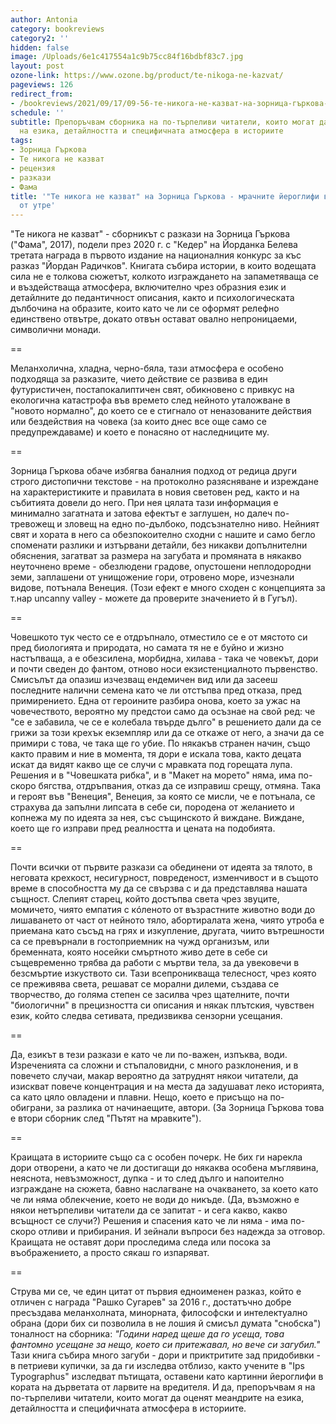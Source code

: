 ```yaml
---
author: Antonia
category: bookreviews
category2: ''
hidden: false
image: /Uploads/6e1c417554a1c9b75cc84f16bdbf83c7.jpg
layout: post
ozone-link: https://www.ozone.bg/product/te-nikoga-ne-kazvat/
pageviews: 126
redirect_from:
- /bookreviews/2021/09/17/09-56-те-никога-не-казват-на-зорница-гъркова-за-мрачните-йероглифи-на-плътта-и-света-утре
schedule: ''
subtitle: Препоръчвам сборника на по-търпеливи читатели, които могат да оценят меандрите
  на езика, детайлността и специфичната атмосфера в историите
tags:
- Зорница Гъркова
- Те никога не казват
- рецензия
- разкази
- Фама
title: '"Те никога не казват" на Зорница Гъркова - мрачните йероглифи в плътта и светът
  от утре'
---
```


"Те никога не казват" - сборникът с разкази на Зорница Гъркова ("Фама", 2017), подели през 2020 г. с "Кедер" на Йорданка Белева третата награда в първото издание на националния конкурс за къс разказ "Йордан Радичков". Книгата събира истории, в които водещата сила не е толкова сюжетът, колкото изграждането на запаметяваща се и въздействаща атмосфера, включително чрез образния език и детайлните до педантичност описания, както и психологическата дълбочина на образите, които като че ли се оформят релефно единствено отвътре, докато отвън остават овално непроницаеми, символични монади. 

\==

Меланхолична, хладна, черно-бяла, тази атмосфера е особено подходяща за разказите, чието действие се развива в един футуристичен, постапокалиптичен свят, обикновено с привкус на екологична катастрофа във времето след нейното уталожване в "новото нормално", до което се е стигнало от неназованите действия или бездействия на човека (за които днес все още само се предупреждаваме) и което е понасяно от наследниците му. 

\==

Зорница Гъркова обаче избягва баналния подход от редица други строго дистопични текстове - на протоколно разясняване и изреждане на характеристиките и правилата в новия световен ред, както и на събитията довели до него. При нея цялата тази информация е минимално загатната и затова ефектът е заглушен, но далеч по-тревожещ и зловещ на едно по-дълбоко, подсъзнателно ниво. Нейният свят и хората в него са обезпокоително сходни с нашите и само бегло споменати разлики и изтървани детайли, без никакви допълнителни обяснения, загатват за размера на загубата и промяната в някакво неуточнено време - обезлюдени градове, опустошени неплодородни земи, заплашени от унищожение гори, отровено море, изчезнали видове, потънала Венеция. (Този ефект е много сходен с концепцията за т.нар uncanny valley - можете да проверите значението й в Гугъл).

\==

Човешкото тук често се е отдръпнало, отместило се е от мястото си пред биологията и природата, но самата тя не е буйно и жизно настъпваща, а е обезсилена, морбидна, хилава - така че човекът, дори и почти сведен до фантом, отново носи екзистенциалното първенство. Смисълът да опазиш изчезващ ендемичен вид или да засееш последните налични семена като че ли отстъпва пред отказа, пред примирението. Една от героините разбира онова, което за ужас на човечеството, вероятно му предстои само да осъзнае на свой ред: че "се е забавила, че се е колебала твърде дълго" в решението дали да се грижи за този крехък екземпляр или да се откаже от него, а значи да се примири с това, че така ще го убие. По някакъв странен начин, също както правим и ние в момента, тя дори е искала това, както децата искат да видят какво ще се случи с мравката под горещата лупа. Решения и в "Човешката рибка", и в "Макет на морето" няма, има по-скоро бягства, отдръпвания, отказ да се изправиш срещу, отмяна. Така и героят във "Венеция", Венеция, за която се мисли, че е потънала, се страхува да запълни липсата в себе си, породена от желанието и копнежа му по идеята за нея, със същинското й виждане. Виждане, което ще го изправи пред реалността и цената на подобията.

\==

Почти всички от първите разкази са обединени от идеята за тялото, в неговата крехкост, несигурност, повреденост, изменчивост и в същото време в способността му да се свързва с и да представлява нашата същност. Слепият старец, който достъпва света чрез звуците, момичето, чиято емпатия с кóленото от възрастните животно води до лишаването от част от нейното тяло, абортиралата жена, чиято утроба е приемана като съсъд на грях и изкупление, другата, чиито вътрешности са се превърнали в гостоприемник на чужд организъм, или бременната, която носейки смъртното живо дете в себе си същевременно трябва да работи с мъртви тела, за да увековечи в безсмъртие изкуството си. Тази всепроникваща телесност, чрез която се преживява света, решават се морални дилеми, създава се творчество, до голяма степен се засилва чрез щателните, почти "биологични" в прецизността си описания и някак плътския, чувствен език, който следва сетивата, предизвиква сензорни усещания. 

\==

Да, езикът в тези разкази е като че ли по-важен, изпъква, води. Изреченията са сложни и стъпаловидни, с много разклонения, и в повечето случаи, макар вероятно да затруднят някои читатели, да изискват повече концентрация и на места да задушават леко историята, са като цяло овладени и плавни. Нещо, което е присъщо на по-обиграни, за разлика от начинаещите, автори. (За Зорница Гъркова това е втори сборник след "Пътят на мравките"). 

\==

Краищата в историите също са с особен почерк. Не бих ги нарекла дори отворени, а като че ли достигащи до някаква особена мъглявина, неяснота, невъзможност, дупка - и то след дълго и напоително изграждане на сюжета, бавно наслагване на очакването, за което като че ли няма облекчение, което не води до никъде. (Да, възможно е някои нетърпеливи читатели да се запитат - и сега какво, какво всъщност се случи?) Решения и спасения като че ли няма - има по-скоро отливи и прибирания. И зейнали въпроси без надежда за отговор. Краищата не оставят дори проследима следа или посока за въображението, а просто сякаш го изпаряват.

\==

Струва ми се, че един цитат от първия едноименен разказ, който е отличен с награда "Рашко Сугарев" за 2016 г., достатъчно добре пресъздава меланхолната, минорната, философски и интелектуално обрана (дори бих си позволила в не лошия й смисъл думата "снобска") тоналност на сборника: *"Години наред щеше да го усеща, това фантомно усещане за нещо, което си притежавал, но вече си загубил."* Тази книга събира много загуби - дори и приктритите зад придобивки - в петриеви купички, за да ги изследва отблизо, както учените в "Ips Typographus" изследват пътищата, оставени като картинни йероглифи в кората на дърветата от ларвите на вредителя. И да, препоръчвам я на по-търпеливи читатели, които могат да оценят меандрите на езика, детайлността и специфичната атмосфера в историите.